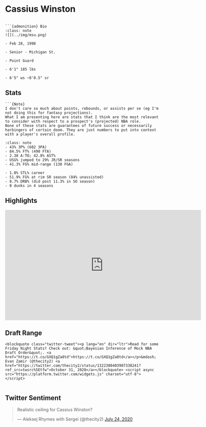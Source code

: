 Cassius Winston
===
```{image} ../img/cassius_winston.jpg
```

```{margin}
```{admonition} Bio
:class: note
![](../img/msu.png)

- Feb 28, 1998

- Senior - Michigan St.

- Point Guard

- 6'1" 185 lbs

- 6'5" ws ~8'0.5" sr
```

## Stats
```{margin}
```{Note}
I don't care so much about points, rebounds, or assists per se (eg I'm not doing this for fantasy projections). 
What I am presenting here are stats that I think are the most relevant to consider with respect to a prospect's (projected) NBA role.
None of these stats are guarantees of future success or necessarily harbingers of certain doom. They are just numbers to put into context with a player's overall profile.
```

```{admonition} Noteworthy
:class: note
- 43% 3P% (602 3PA)
- 84.5% FT% (490 FTA)
- 2.38 A:TO; 42.8% AST%
- USG% jumped to 29% JR/SR seasons
- 41.3% FG% mid-range (138 FGA)
```

```{Caution}
- 1.8% STL% career
- 51.9% FG% at rim SR season (84% unassisted)
- 8.7% DRB% (did post 11.3% in SO season)
- 0 dunks in 4 seasons
```

## Highlights
<iframe width="640" height="360" src="https://www.youtube.com/embed/UZp-Gs1w0X4" frameborder="0" allow="accelerometer; autoplay; encrypted-media; gyroscope; picture-in-picture" allowfullscreen></iframe>

## Draft Range
```{margin}
<blockquote class="twitter-tweet"><p lang="en" dir="ltr">Read for some Friday Night Stats? Check out: &quot;Bayesian Inference of Mock NBA Draft Order&quot;. <a href="https://t.co/GXQ1gZa8td">https://t.co/GXQ1gZa8td</a></p>&mdash; Evan Zamir (@thecity2) <a href="https://twitter.com/thecity2/status/1322380403907338241?ref_src=twsrc%5Etfw">October 31, 2020</a></blockquote> <script async src="https://platform.twitter.com/widgets.js" charset="utf-8"></script>
```

```{image} ../plrange/cassius_winston.png
```

## Twitter Sentiment

<blockquote class="twitter-tweet"><p lang="en" dir="ltr">Realistic ceiling for Cassius Winston?</p>&mdash; Aleksej Rhymes with Sergei (@thecity2) <a href="https://twitter.com/thecity2/status/1286684702804344838?ref_src=twsrc%5Etfw">July 24, 2020</a></blockquote> <script async src="https://platform.twitter.com/widgets.js" charset="utf-8"></script>
